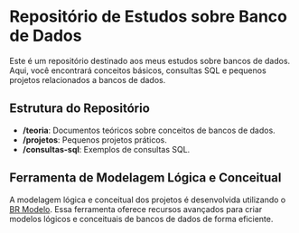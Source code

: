 # Repositório de Estudos sobre Banco de Dados

Este é um repositório destinado aos meus estudos sobre bancos de dados. Aqui, você encontrará conceitos básicos, consultas SQL e pequenos projetos relacionados a bancos de dados.

## Estrutura do Repositório

- **/teoria**: Documentos teóricos sobre conceitos de bancos de dados.
- **/projetos**: Pequenos projetos práticos.
- **/consultas-sql**: Exemplos de consultas SQL.

## Ferramenta de Modelagem Lógica e Conceitual

A modelagem lógica e conceitual dos projetos é desenvolvida utilizando o [BR Modelo](http://www.sis4.com/brModelo/download.html). Essa ferramenta oferece recursos avançados para criar modelos lógicos e conceituais de bancos de dados de forma eficiente.
